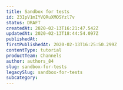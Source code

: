 ```yaml
---
title: Sandbox for tests
id: 23IpV1mIYVQRuXMOSYzl7v
status: DRAFT
createdAt: 2020-02-13T16:21:47.542Z
updatedAt: 2020-02-13T18:44:54.097Z
publishedAt: 
firstPublishedAt: 2020-02-13T16:25:50.299Z
contentType: tutorial
productTeam: Channels
author: authors_84
slug: sandbox-for-tests
legacySlug: sandbox-for-tests
subcategory: 
---
```




